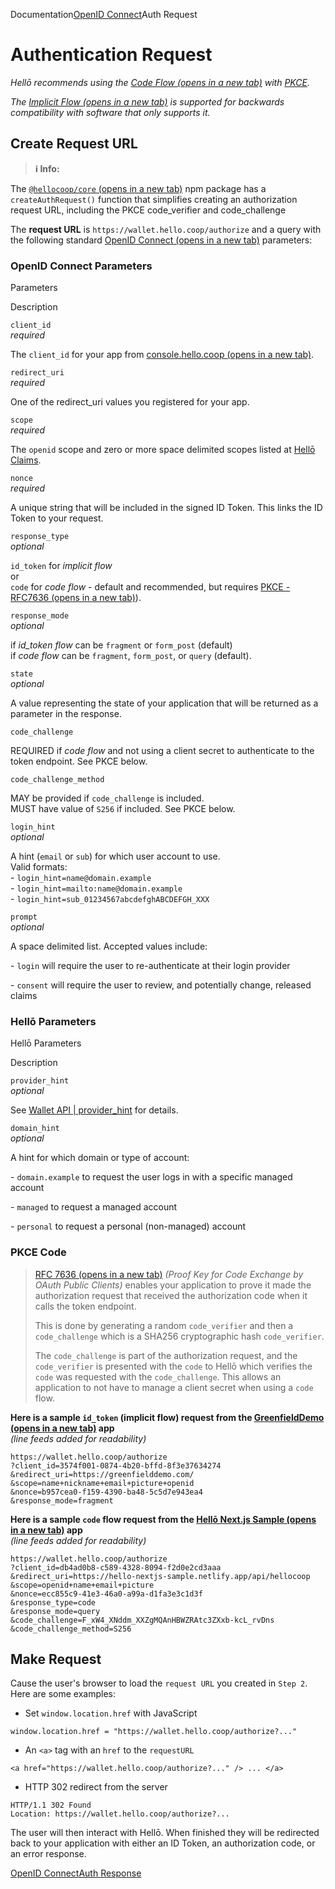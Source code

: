Documentation[OpenID Connect](/docs/oidc/)Auth Request

# Authentication Request

*Hellō recommends using the [Code Flow (opens in a new tab)](https://openid.net/specs/openid-connect-core-1_0.html#CodeFlowAuth) with [PKCE](/docs/oidc/request/#pkce-code).*

*The [Implicit Flow (opens in a new tab)](https://openid.net/specs/openid-connect-core-1_0.html#ImplicitFlowAuth) is supported for backwards compatibility with software that only supports it.*

## Create Request URL[](#create-request-url)

> **ℹ️ Info:** 

The [`@hellocoop/core` (opens in a new tab)](https://www.npmjs.com/package/@hellocoop/nextjs) npm package has a `createAuthRequest()` function that simplifies creating an authorization request URL, including the PKCE code_verifier and code_challenge

The **request URL** is `https://wallet.hello.coop/authorize` and a query with the following standard [OpenID Connect (opens in a new tab)](https://openid.net/specs/openid-connect-core-1_0.html) parameters:

### OpenID Connect Parameters[](#openid-connect-parameters)

Parameters

Description

`client_id`  
*required*

The `client_id` for your app from [console.hello.coop (opens in a new tab)](https://console.hello.coop).

`redirect_uri`  
*required*

One of the redirect_uri values you registered for your app.

`scope`  
*required*

The `openid` scope and zero or more space delimited scopes listed at [Hellō Claims](/docs/scopes/).

`nonce`  
*required*

A unique string that will be included in the signed ID Token. This links the ID Token to your request.

`response_type`  
*optional*

`id_token` for *implicit flow*  
or  
`code` for *code flow* - default and recommended, but requires [PKCE - RFC7636 (opens in a new tab)](https://www.rfc-editor.org/rfc/rfc7636.html)).

`response_mode`  
*optional*

if *id_token flow* can be `fragment` or `form_post` (default)  
if *code flow* can be `fragment`, `form_post`, or `query` (default).

`state`  
*optional*

A value representing the state of your application that will be returned as a parameter in the response.

`code_challenge`

REQUIRED if *code flow* and not using a client secret to authenticate to the token endpoint. See PKCE below.

`code_challenge_method`

MAY be provided if `code_challenge` is included.  
MUST have value of `S256` if included. See PKCE below.

`login_hint`  
*optional*

A hint (`email` or `sub`) for which user account to use.  
Valid formats:  
\- `login_hint=name@domain.example`  
\- `login_hint=mailto:name@domain.example`  
\- `login_hint=sub_01234567abcdefghABCDEFGH_XXX`

`prompt`  
*optional*

A space delimited list. Accepted values include:

\- `login` will require the user to re-authenticate at their login provider

\- `consent` will require the user to review, and potentially change, released claims

### Hellō Parameters[](#hellō-parameters)

Hellō Parameters

Description

`provider_hint`  
*optional*

See [Wallet API | provider_hint](/docs/apis/wallet/#provider_hint) for details.

`domain_hint`  
*optional*

A hint for which domain or type of account:

\- `domain.example` to request the user logs in with a specific managed account

\- `managed` to request a managed account

\- `personal` to request a personal (non-managed) account

### PKCE Code[](#pkce-code)

> [RFC 7636 (opens in a new tab)](https://datatracker.ietf.org/doc/html/rfc7636) *(Proof Key for Code Exchange by OAuth Public Clients)* enables your application to prove it made the authorization request that received the authorization code when it calls the token endpoint.
> 
> This is done by generating a random `code_verifier` and then a `code_challenge` which is a SHA256 cryptographic hash `code_verifier`.
> 
> The `code_challenge` is part of the authorization request, and the `code_verifier` is presented with the `code` to Hellō which verifies the `code` was requested with the `code_challenge`. This allows an application to not have to manage a client secret when using a `code` flow.

**Here is a sample `id_token` (implicit flow) request from the [GreenfieldDemo (opens in a new tab)](https://greenfielddemo.com) app**  
*(line feeds added for readability)*

```
https://wallet.hello.coop/authorize
?client_id=3574f001-0874-4b20-bffd-8f3e37634274
&redirect_uri=https://greenfielddemo.com/
&scope=name+nickname+email+picture+openid
&nonce=b957cea0-f159-4390-ba48-5c5d7e943ea4
&response_mode=fragment
```

**Here is a sample `code` flow request from the [Hellō Next.js Sample (opens in a new tab)](https://hello-nextjs-sample.vercel.app/) app**  
*(line feeds added for readability)*

```
https://wallet.hello.coop/authorize
?client_id=db4ad0b8-c589-4328-8094-f2d0e2cd3aaa
&redirect_uri=https://hello-nextjs-sample.netlify.app/api/hellocoop
&scope=openid+name+email+picture
&nonce=ecc855c9-41e3-46a0-a99a-d1fa3e3c1d3f
&response_type=code
&response_mode=query
&code_challenge=F_xW4_XNddm_XXZgMQAnHBWZRAtc3ZXxb-kcL_rvDns
&code_challenge_method=S256
```

## Make Request[](#make-request)

Cause the user's browser to load the `request URL` you created in `Step 2`. Here are some examples:

-   Set `window.location.href` with JavaScript

```
window.location.href = "https://wallet.hello.coop/authorize?..."
```

-   An `<a>` tag with an `href` to the `requestURL`

```
<a href="https://wallet.hello.coop/authorize?..." /> ... </a>
```

-   HTTP 302 redirect from the server

```
HTTP/1.1 302 Found
Location: https://wallet.hello.coop/authorize?...
```

The user will then interact with Hellō. When finished they will be redirected back to your application with either an ID Token, an authorization code, or an error response.

[OpenID Connect](/docs/oidc/ "OpenID Connect")[Auth Response](/docs/oidc/response/ "Auth Response")